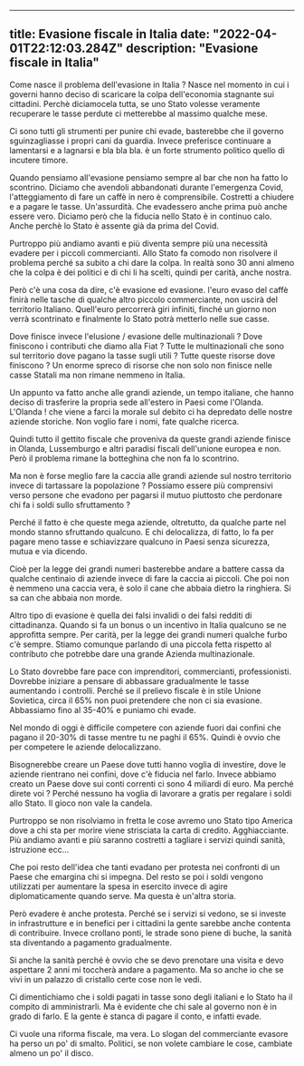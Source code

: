 
---
title: Evasione fiscale in Italia
date: "2022-04-01T22:12:03.284Z"
description: "Evasione fiscale in Italia"
---


Come nasce il problema dell'evasione in Italia ? Nasce nel momento in cui i governi hanno deciso  di scaricare la colpa dell'economia stagnante sui cittadini. Perchè diciamocela tutta, se uno Stato volesse veramente recuperare le tasse perdute ci metterebbe al massimo qualche mese.

Ci sono tutti gli strumenti per punire chi evade, basterebbe che il governo sguinzagliasse i propri cani da guardia. Invece preferisce continuare a lamentarsi e a lagnarsi e bla bla bla. è un forte strumento politico quello di incutere timore. 

Quando pensiamo all'evasione pensiamo sempre al bar che non ha fatto lo scontrino. Diciamo che avendoli
abbandonati durante l'emergenza Covid, l'atteggiamento di fare un caffè in nero è comprensibile.  Costretti a chiudere e a pagare le tasse. Un'assurdità. Che evadessero anche prima può anche essere vero. Diciamo però che la fiducia nello Stato è in continuo calo. Anche perchè lo Stato è assente già da prima del Covid.

Purtroppo più andiamo avanti e più diventa sempre più una necessità evadere per i piccoli commercianti.
Allo Stato fa comodo non risolvere il problema perché sa subito a chi dare la colpa. In realtà sono 30 anni almeno che la colpa è dei politici e di chi li ha scelti, quindi per carità, anche nostra.

Però c'è una cosa da dire, c'è evasione ed evasione. l'euro evaso del caffè finirà nelle tasche di qualche
altro piccolo commerciante, non uscirà del territorio Italiano. Quell'euro percorrerà giri infiniti, finché un giorno non verrà scontrinato e finalmente lo Stato potrà metterlo nelle sue casse.

Dove finisce invece l'elusione / evasione delle multinazionali ? Dove finiscono i contributi che diamo alla Fiat ? 
Tutte le multinazionali che sono sul territorio dove pagano la tasse sugli utili ? Tutte queste risorse dove finiscono ? Un enorme spreco di risorse che non solo non finisce nelle casse Statali  ma non rimane nemmeno in Italia.

Un appunto va fatto anche alle grandi aziende, un tempo italiane, che hanno deciso di trasferire la propria sede all'estero in Paesi come l'Olanda. L'Olanda ! che viene a farci la morale sul debito ci ha depredato delle nostre aziende storiche. Non voglio fare i nomi, fate qualche ricerca.

Quindi tutto il gettito fiscale che proveniva da queste grandi aziende finisce in Olanda, Lussemburgo e altri paradisi fiscali dell'unione europea e non. Però il problema rimane la botteghina che non fa lo scontrino.

Ma non è forse meglio fare la caccia alle grandi aziende sul nostro territorio invece di tartassare la popolazione ? Possiamo essere più comprensivi verso persone che evadono per pagarsi il mutuo piuttosto che perdonare chi fa i soldi sullo sfruttamento ? 

Perché il fatto è che queste mega aziende, oltretutto, da qualche parte nel mondo stanno sfruttando qualcuno. E chi delocalizza, di fatto, lo fa per pagare meno tasse e schiavizzare qualcuno in Paesi senza sicurezza, mutua e via dicendo.

Cioè per la legge dei grandi numeri basterebbe andare a battere cassa da qualche centinaio di aziende invece di fare la caccia ai piccoli. Che poi non è nemmeno una caccia vera, è solo il cane che abbaia dietro la ringhiera. Si sa can che abbaia non morde.

Altro tipo di evasione è quella dei falsi invalidi o dei falsi redditi di cittadinanza. Quando si fa un bonus o un incentivo in Italia qualcuno se ne approfitta sempre. Per carità, per la legge dei grandi numeri qualche furbo c'è sempre. Stiamo comunque parlando di una piccola fetta rispetto al contributo che potrebbe dare una grande Azienda multinazionale.

Lo Stato dovrebbe fare pace con imprenditori, commercianti, professionisti. Dovrebbe iniziare a pensare di abbassare gradualmente le tasse aumentando i controlli. Perché se il prelievo fiscale è in stile Unione Sovietica, circa il 65% non puoi pretendere che non ci sia evasione. Abbassiamo fino al 35-40% e puniamo chi evade.

Nel mondo di oggi è difficile competere con aziende fuori dai confini che pagano il 20-30% di tasse mentre tu ne paghi il 65%. Quindi è ovvio che per competere le aziende delocalizzano.  

Bisognerebbe creare un Paese dove tutti hanno voglia di investire, dove le aziende rientrano nei confini, dove c'è fiducia nel farlo. Invece abbiamo creato un Paese dove sui conti correnti ci sono 4 miliardi di euro. Ma perché direte voi ? Perché nessuno ha voglia di lavorare a gratis per regalare i soldi allo Stato. Il gioco non vale la candela.

Purtroppo se non risolviamo in fretta le cose avremo uno Stato tipo America dove a chi sta per morire viene strisciata la carta di credito. Agghiacciante. Più andiamo avanti e più saranno costretti a tagliare i servizi quindi sanità, istruzione ecc...

Che poi resto dell'idea che tanti evadano per protesta nei confronti di un Paese che emargina chi si impegna. Del resto se poi i soldi vengono utilizzati per aumentare la spesa in esercito invece di agire diplomaticamente quando serve. Ma questa è un'altra storia. 

Però evadere è anche protesta. Perché se i servizi si vedono, se si investe in infrastrutture e in benefici per i cittadini la gente sarebbe anche contenta di contribuire. Invece crollano ponti, le strade sono piene di buche, la sanità sta diventando a pagamento gradualmente. 

Si anche la sanità perché è ovvio che se devo prenotare una visita e devo aspettare 2 anni mi toccherà andare a pagamento. Ma so anche io che se vivi in un palazzo di cristallo certe cose non le vedi.

Ci dimentichiamo che i soldi pagati in tasse sono degli italiani e lo Stato ha il compito di amministrarli. Ma è evidente che chi sale al governo non è in grado di farlo. E la gente è stanca di pagare il conto, e infatti evade.

Ci vuole una riforma fiscale, ma vera. Lo slogan del commerciante evasore ha perso un po' di smalto. Politici, se non volete cambiare le cose, cambiate almeno un po' il disco.




    



